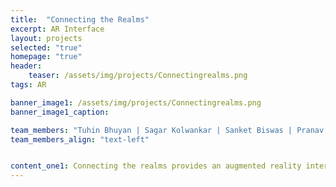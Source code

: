 ```yaml
---
title:  "Connecting the Realms"
excerpt: AR Interface
layout: projects
selected: "true"
homepage: "true"
header:
    teaser: /assets/img/projects/Connectingrealms.png
tags: AR

banner_image1: /assets/img/projects/Connectingrealms.png
banner_image1_caption:

team_members: "Tuhin Bhuyan | Sagar Kolwankar | Sanket Biswas | Pranav Kumar "
team_members_align: "text-left"


content_one1: Connecting the realms provides an augmented reality interface to alter properties and behaviors of physical objects. It uses Fluid Interface's Reality Editor to give the user easy control over daily objects. The user points his phone to the object and an interface pops up giving the information and control layouts along with the services related to the object. In addition to that, it also allows us to establish relationships between digital objects for accomplishing a common task.
---
```


